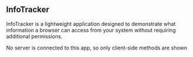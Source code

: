 ## InfoTracker

InfoTracker is a lightweight application designed to demonstrate what information a browser can access from your system without requiring additional permissions.

No server is connected to this app, so only client-side methods are shown